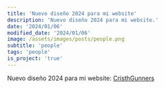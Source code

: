 ```yaml
---
title: 'Nuevo diseño 2024 para mi website'
description: 'Nuevo diseño 2024 para mi website.'
date: '2024/01/06'
modified_date: '2024/01/06'
image: /assets/images/posts/people.png
subtitle: 'people'
tags: 'people'
is_project: 'true'
---
```


Nuevo diseño 2024 para mi website: [CristhGunners](https://cristhgunners.github.io)
